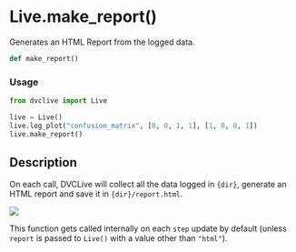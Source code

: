 # Live.make_report()

Generates an HTML Report from the logged data.

```py
def make_report()
```

### Usage

```py
from dvclive import Live

live = Live()
live.log_plot("confusion_matrix", [0, 0, 1, 1], [1, 0, 0, 1])
live.make_report()
```

## Description

On each call, DVCLive will collect all the data logged in `{dir}`, generate an
HTML report and save it in `{dir}/report.html`.

![](/img/dvclive-html.gif)

<admon type="info">

This function gets called internally on each `step` update by default (unless
`report` is passed to `Live()` with a value other than `"html"`).

</admon>
